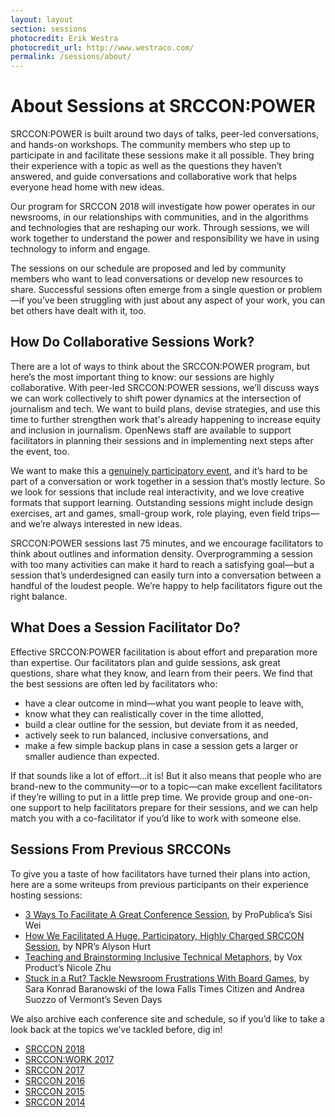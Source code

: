 ```yaml
---
layout: layout
section: sessions
photocredit: Erik Westra
photocredit_url: http://www.westraco.com/
permalink: /sessions/about/
---
```


# About Sessions at SRCCON:POWER

SRCCON:POWER is built around two days of talks, peer-led conversations, and hands-on workshops. The community members who step up to participate in and facilitate these sessions make it all possible. They bring their experience with a topic as well as the questions they haven&rsquo;t answered, and guide conversations and collaborative work that helps everyone head home with new ideas.

Our program for SRCCON 2018 will investigate how power operates in our newsrooms, in our relationships with communities, and in the algorithms and technologies that are reshaping our work. Through sessions, we will work together to understand the power and responsibility we have in using technology to inform and engage.

The sessions on our schedule are proposed and led by community members who want to lead conversations or develop new resources to share. Successful sessions often emerge from a single question or problem—if you’ve been struggling with just about any aspect of your work, you can bet others have dealt with it, too.

## How Do Collaborative Sessions Work?

There are a lot of ways to think about the SRCCON:POWER program, but here&rsquo;s the most important thing to know: our sessions are highly collaborative. With peer-led SRCCON:POWER sessions, we&rsquo;ll discuss ways we can work collectively to shift power dynamics at the intersection of journalism and tech. We want to build plans, devise strategies, and use this time to further strengthen work that's already happening to increase equity and inclusion in journalism. OpenNews staff are available to support facilitators in planning their sessions and in implementing next steps after the event, too.

We want to make this a [genuinely participatory event](/participation), and it&rsquo;s hard to be part of a conversation or work together in a session that&rsquo;s mostly lecture. So we look for sessions that include real interactivity, and we love creative formats that support learning. Outstanding sessions might include design exercises, art and games, small-group work, role playing, even field trips—and we&rsquo;re always interested in new ideas.

SRCCON:POWER sessions last 75 minutes, and we encourage facilitators to think about outlines and information density. Overprogramming a session with too many activities can make it hard to reach a satisfying goal—but a session that&rsquo;s underdesigned can easily turn into a conversation between a handful of the loudest people. We&rsquo;re happy to help facilitators figure out the right balance.

## What Does a Session Facilitator Do?

Effective SRCCON:POWER facilitation is about effort and preparation more than expertise. Our facilitators plan and guide sessions, ask great questions, share what they know, and learn from their peers. We find that the best sessions are often led by facilitators who:

* have a clear outcome in mind—what you want people to leave with,
* know what they can realistically cover in the time allotted,  
* build a clear outline for the session, but deviate from it as needed,
* actively seek to run balanced, inclusive conversations, and
* make a few simple backup plans in case a session gets a larger or smaller audience than expected.

If that sounds like a lot of effort…it is! But it also means that people who are brand-new to the community—or to a topic—can make excellent facilitators if they&rsquo;re willing to put in a little prep time. We provide group and one-on-one support to help facilitators prepare for their sessions, and we can help match you with a co-facilitator if you&rsquo;d like to work with someone else.

## Sessions From Previous SRCCONs

To give you a taste of how facilitators have turned their plans into action, here are a some writeups from previous participants on their experience hosting sessions:

* [3 Ways To Facilitate A Great Conference Session](https://opennews.org/blog/srccon-facilitator-recs-one/), by ProPublica’s Sisi Wei
* [How We Facilitated A Huge, Participatory, Highly Charged SRCCON Session](https://opennews.org/blog/srccon-facilitator-recs-two/), by NPR’s Alyson Hurt
* [Teaching and Brainstorming Inclusive Technical Metaphors](https://source.opennews.org/articles/teaching-and-brainstorming-inclusive-technical-met/), by Vox Product’s Nicole Zhu
* [Stuck in a Rut? Tackle Newsroom Frustrations With Board Games](https://source.opennews.org/articles/newsroom-frustration-games/), by Sara Konrad Baranowski of the Iowa Falls Times Citizen and Andrea Suozzo of Vermont’s Seven Days

We also archive each conference site and schedule, so if you&rsquo;d like to take a look back at the topics we&rsquo;ve tackled before, dig in!

* [SRCCON 2018](https://2018.srccon.org/schedule/)
* [SRCCON:WORK 2017](https://work.srccon.org/schedule/)
* [SRCCON 2017](https://2017.srccon.org/schedule/)
* [SRCCON 2016](https://2016.srccon.org/schedule/)
* [SRCCON 2015](https://2015.srccon.org/schedule/)
* [SRCCON 2014](https://2014.srccon.org/schedule/)
